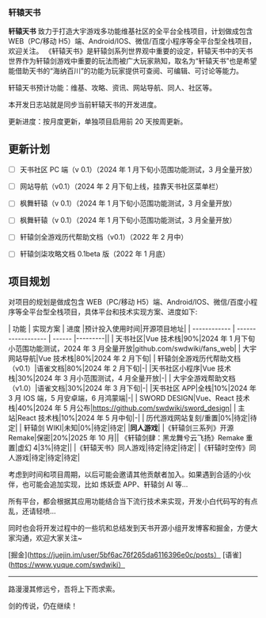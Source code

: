### 轩辕天书

<strong>轩辕天书</strong> 致力于打造大宇游戏多功能维基社区的全平台全栈项目，计划做成包含 WEB（PC/移动 H5）端、Android/IOS、微信/百度小程序等全平台型全栈项目，欢迎关注。
《轩辕天书》是轩辕剑系列世界观中重要的设定，轩辕天书中的天书世界作为轩辕剑游戏中重要的玩法而被广大玩家熟知，取名为“轩辕天书”也是希望能借助天书的“海纳百川”的功能为玩家提供可查阅、可编辑、可讨论等能力。

轩辕天书预计功能：维基、攻略、资讯、网站导航、同人、社区等。

本开发日志站就是同步当前轩辕天书的开发进度。

更新进度：按月度更新，单独项目启用前 20 天按周更新。

<!--more-->

## 更新计划

- [ ] 天书社区 PC 端（v 0.1）（2024 年 1 月下旬小范围功能测试，3 月全量开放）
- [ ] 网站导航（v0.1）（2024 年 2 月下旬上线，挂靠天书社区菜单栏）
- [ ] 枫舞轩辕（v 0.1）（2024 年 1 月下旬小范围功能测试，3 月全量开放）
- [ ] 枫舞轩辕（v 0.1）（2024 年 1 月下旬小范围功能测试，3 月全量开放）

- [ ] 轩辕剑全游戏历代帮助文档（v0.1）（2022 年 2 月中）

- [ ] 轩辕剑柒攻略文档 0.1beta 版（2022 年 1 月底）

## 项目规划

对项目的规划是做成包含 WEB（PC/移动 H5）端、Android/IOS、微信/百度小程序等全平台型全栈项目，具体平台和技术实现方案、进度如下:

| 功能 | 实现方案 | 进度 |预计投入使用时间|开源项目地址|
| ------------ | ------------------ | ------ |---------||
| 天书社区|Vue 技术栈|90%|2024 年 1 月下旬小范围功能测试，2024 年 3 月全量开放|github.com/swdwiki/fans_web|
| 大宇网站导航|Vue 技术栈|80%|2024 年 2 月下旬|
| 轩辕剑全游戏历代帮助文档（v0.1）|语雀文档|80%|2024 年 2 月下旬|-|
|天书社区小程序|Vue 技术栈|30%|2024 年 3 月小范围测试，4 月全量开放|-|
| 大宇全游戏帮助文档（v1.0）|语雀文档|30%|2024 年 3 月下旬|-|
|天书社区 APP|全栈|10%|2024 年 3 月 IOS 端，5 月安卓端，6 月鸿蒙端|-|
| SWORD DESIGN|Vue、React 技术栈|40%|2024 年 5 月公布|https://github.com/swdwiki/sword_design|
| 主站|React 技术栈|10%|2024 年 5 月中旬|-|
| 历代游戏网站复刻/重置|0%|待定|待定|
| 轩辕剑 WIKI|未知|0%|待定|待定|
|<strong>同人游戏</strong>|
|《轩辕剑三系列》开源 Remake|保密|20%|2025 年 10 月||
《轩辕剑肆：黑龙舞兮云飞扬》Remake 重置|虚幻 4|3%|待定||
|《轩辕天书》同人游戏|待定|待定|待定|
|《轩辕时空传》同人游戏|待定|待定|待定|

考虑到时间和项目周期，以后可能会邀请其他贡献者加入。如果遇到合适的小伙伴，也可能会追加实现，比如 炼妖壶 APP、轩辕剑 AI 等…

所有平台，都会根据其应用功能结合当下流行技术来实现，开发小白代码写的有点乱，还请轻喷...

同时也会将开发过程中的一些坑和总结发到天书开源小组开发博客和掘金，方便大家沟通，欢迎大家关注~

[掘金](https://juejin.im/user/5bf6ac76f265da6116396e0c/posts）
[语雀](https://www.yuque.com/swdwiki）

---

路漫漫其修远兮，吾将上下而求索。

剑的传说，仍在继续！
